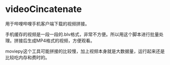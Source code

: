 # videoCincatenate
用于哔哩哔哩手机客户端下载的视频拼接。

手机缓存的视频是一段一段的.blv格式，非常不方便。所以用这个脚本进行批量处理。拼接后生成MP4格式的视频，方便观看。

moviepy这个工具可能拼接的比较慢，加上视频本身就是大数据量，运行起来还是比较吃内存和费时的。
